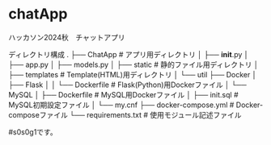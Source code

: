 # chatApp
ハッカソン2024秋　チャットアプリ


ディレクトリ構成
.
├── ChatApp              # アプリ用ディレクトリ
│   ├── __init__.py
│   ├── app.py
│   ├── models.py
│   ├── static          # 静的ファイル用ディレクトリ
│   ├── templates       # Template(HTML)用ディレクトリ
│   └── util
├── Docker
│   ├── Flask
│   │   └── Dockerfile # Flask(Python)用Dockerファイル
│   └── MySQL
│       ├── Dockerfile  # MySQL用Dockerファイル
│       ├── init.sql    # MySQL初期設定ファイル
│       └── my.cnf
├── docker-compose.yml   # Docker-composeファイル
└── requirements.txt     # 使用モジュール記述ファイル

#s0s0g1です。